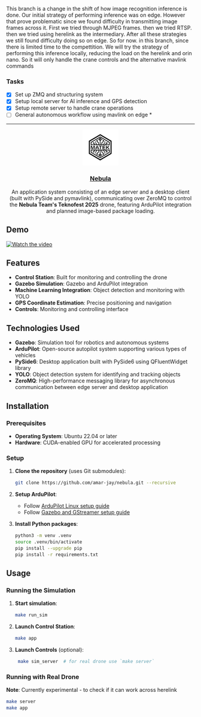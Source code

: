 This branch is a change in the shift of how image recognition inference is done. Our initial strategy of performing inference was on edge. However that prove problematic since we found difficulty in transmitting image frames across it. First we tried through MJPEG frames. then we tried RTSP. then we tried using herelink as the intermediary. After all these strategies we still found difficulty doing so on edge. So for now. in this branch, since there is limited time to the compettition. We will try the strategy of performing this inference locally, reducing the load on the herelink and orin nano. So it will only handle the crane controls and the alternative mavlink commands

### Tasks

- [x] Set up ZMQ and structuring system
- [x] Setup local server for AI inference and GPS detection
- [x] Setup remote server to handle crane operations
- [ ] General autonomous workflow using mavlink on edge *

---

<p align="center">
  <a href="https://github.com/amar-jay/nebula">
    <img src="./src/gcs/assets/images/logo.png" height="96">
    <h3 align="center">Nebula</h3>
  </a>
</p>

<p align="center">
An application system consisting of an edge server and a desktop client (built with PySide and pymavlink), communicating over ZeroMQ to control the <strong>Nebula Team's Teknofest 2025</strong> drone, featuring ArduPilot integration and planned image-based package loading.
</p>

## Demo

[![Watch the video](https://img.youtube.com/vi/ZF_N-Vu7Tik/maxresdefault.jpg)](https://www.youtube.com/watch?v=ZF_N-Vu7Tik)

## Features

- **Control Station**: Built for monitoring and controlling the drone
- **Gazebo Simulation**: Gazebo and ArduPilot integration
- **Machine Learning Integration**: Object detection and monitoring with YOLO
- **GPS Coordinate Estimation**: Precise positioning and navigation
- **Controls**: Monitoring and controlling interface

## Technologies Used

- **Gazebo**: Simulation tool for robotics and autonomous systems
- **ArduPilot**: Open-source autopilot system supporting various types of vehicles
- **PySide6**: Desktop application built with PySide6 using QFluentWidget library
- **YOLO**: Object detection system for identifying and tracking objects
- **ZeroMQ**: High-performance messaging library for asynchronous communication between edge server and desktop application

## Installation

### Prerequisites

- **Operating System**: Ubuntu 22.04 or later
- **Hardware**: CUDA-enabled GPU for accelerated processing

### Setup

1. **Clone the repository** (uses Git submodules):

   ```bash
   git clone https://github.com/amar-jay/nebula.git --recursive
   ```

2. **Setup ArduPilot**:

   - Follow [ArduPilot Linux setup guide](https://ardupilot.org/dev/docs/building-setup-linux.html)
   - Follow [Gazebo and GStreamer setup guide](https://ardupilot.org/dev/docs/sitl-with-gazebo.html#sitl-with-gazebo)

3. **Install Python packages**:

   ```bash
   python3 -m venv .venv
   source .venv/bin/activate
   pip install --upgrade pip
   pip install -r requirements.txt
   ```

## Usage

### Running the Simulation

1. **Start simulation**:

   ```bash
   make run_sim
   ```

2. **Launch Control Station**:

   ```bash
   make app
   ```

3. **Launch Controls** (optional):

   ```bash
    make sim_server  # for real drone use `make server`
   ```

### Running with Real Drone

**Note**: Currently experimental - to check if it can work across herelink

```bash
make server
make app
```
